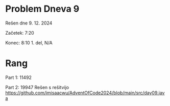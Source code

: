 # Problem Dneva 9

Rešen dne 9. 12. 2024

Začetek: 7:20

Konec: 8:10 1. del, N/A

# Rang

Part 1: 11492

Part 2: 19947 Rešen s rešitvijo https://github.com/imisaacwu/AdventOfCode2024/blob/main/src/day09.java
